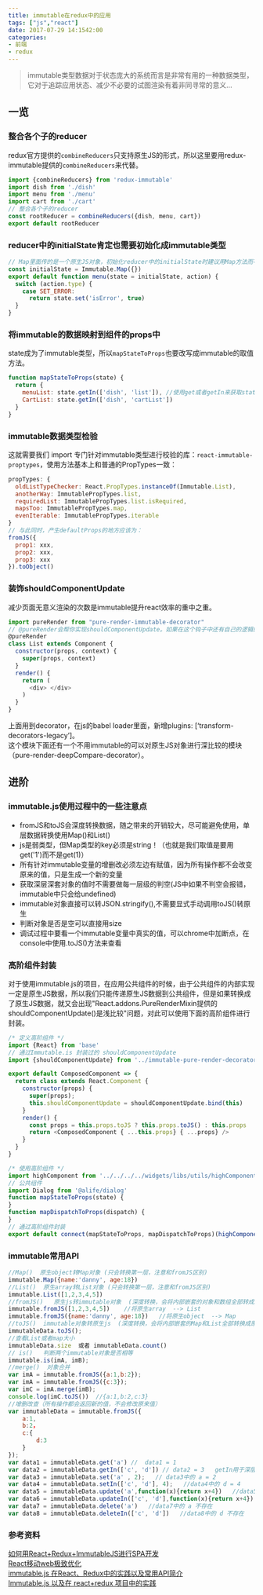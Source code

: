 ```yaml
---
title: immutable在redux中的应用
tags: ["js","react"]
date: 2017-07-29 14:1542:00
categories:
- 前端
- redux
---
```

> immutable类型数据对于状态庞大的系统而言是非常有用的一种数据类型，它对于追踪应用状态、减少不必要的试图渲染有着非同寻常的意义...

<!-- more -->
## 一览
### 整合各个子的reducer
redux官方提供的`combineReducers`只支持原生JS的形式，所以这里要用redux-immutable提供的`combineReducers`来代替。  
```js
import {combineReducers} from 'redux-immutable'
import dish from './dish'
import menu from './menu'
import cart from './cart'
// 整合各个子的reducer
const rootReducer = combineReducers({dish, menu, cart})
export default rootReducer
```

### reducer中的initialState肯定也需要初始化成immutable类型
```js
// Map里面传的是一个原生JS对象，初始化reducer中的initialState时建议用Map方法而不是fromJS方法，效率更高
const initialState = Immutable.Map({})
export default function menu(state = initialState, action) {
  switch (action.type) {
    case SET_ERROR:
      return state.set('isError', true)
  }
}
```

### 将immutable的数据映射到组件的props中
state成为了immutable类型，所以`mapStateToProps`也要改写成immutable的取值方法。  
```js
function mapStateToProps(state) {
  return {
    menuList: state.getIn(['dish', 'list']), //使用get或者getIn来获取state中的变量
    CartList: state.getIn(['dish', 'cartList'])
  }
}
```

### immutable数据类型检验
这就需要我们 import 专门针对immutable类型进行校验的库：`react-immutable-proptypes`，使用方法基本上和普通的PropTypes一致：  
```js
propTypes: {
  oldListTypeChecker: React.PropTypes.instanceOf(Immutable.List),
  anotherWay: ImmutablePropTypes.list,
  requiredList: ImmutablePropTypes.list.isRequired,
  mapsToo: ImmutablePropTypes.map,
  evenIterable: ImmutablePropTypes.iterable
}
// 与此同时，产生defaultProps的地方应该为：
fromJS({
  prop1: xxx,
  prop2: xxx,
  prop3: xxx
}).toObject()
```

### 装饰shouldComponentUpdate
减少页面无意义渲染的次数是immutable提升react效率的重中之重。  
```js
import pureRender from "pure-render-immutable-decorator"
// @pureRender会帮你实现shouldComponentUpdate。如果在这个钩子中还有自己的逻辑的话，请参看官方文档
@pureRender
class List extends Component {
  constructor(props, context) {
    super(props, context)
  }
  render() {
    return (
      <div> </div>
    )
  }
}
```
上面用到decorator，在js的babel loader里面，新增plugins: [‘transform-decorators-legacy’]。  
这个模块下面还有一个不用immutable的可以对原生JS对象进行深比较的模块（pure-render-deepCompare-decorator）。  

## 进阶
### immutable.js使用过程中的一些注意点
- fromJS和toJS会深度转换数据，随之带来的开销较大，尽可能避免使用，单层数据转换使用Map()和List()
- js是弱类型，但Map类型的key必须是string！（也就是我们取值是要用get('1')而不是get(1)）
- 所有针对immutable变量的增删改必须左边有赋值，因为所有操作都不会改变原来的值，只是生成一个新的变量
- 获取深层深套对象的值时不需要做每一层级的判空(JS中如果不判空会报错，immutable中只会给undefined)
- immutable对象直接可以转JSON.stringify(),不需要显式手动调用toJS()转原生
- 判断对象是否是空可以直接用size
- 调试过程中要看一个immutable变量中真实的值，可以chrome中加断点，在console中使用.toJS()方法来查看  

### 高阶组件封装
对于使用immutable.js的项目，在应用公共组件的时候，由于公共组件的内部实现一定是原生JS数据，所以我们只能传递原生JS数据到公共组件，但是如果转换成了原生JS数据，就又会出现"React.addons.PureRenderMixin提供的shouldComponentUpdate()是浅比较"问题，对此可以使用下面的高阶组件进行封装。  
```js
/* 定义高阶组件 */
import {React} from 'base'
// 通过Immutable.is 封装过的 shouldComponentUpdate
import {shouldComponentUpdate} from '../immutable-pure-render-decorator'

export default ComposedComponent => {
  return class extends React.Component {
    constructor(props) {
      super(props);
      this.shouldComponentUpdate = shouldComponentUpdate.bind(this)
    }
    render() {
      const props = this.props.toJS ? this.props.toJS() : this.props
      return <ComposedComponent { ...this.props} { ...props} />
    }
  }
}

/* 使用高阶组件 */
import highComponent from '../../../../widgets/libs/utils/highComponent'
// 公共组件
import Dialog from '@alife/dialog'
function mapStateToProps(state) {
}
function mapDispatchToProps(dispatch) {
}
// 通过高阶组件封装
export default connect(mapStateToProps, mapDispatchToProps)(highComponent(Dialog))
```

### immutable常用API
```js
//Map()  原生object转Map对象 (只会转换第一层，注意和fromJS区别)
immutable.Map({name:'danny', age:18})
//List()  原生array转List对象 (只会转换第一层，注意和fromJS区别)
immutable.List([1,2,3,4,5])
//fromJS()   原生js转immutable对象  (深度转换，会将内部嵌套的对象和数组全部转成immutable)
immutable.fromJS([1,2,3,4,5])    //将原生array  --> List
immutable.fromJS({name:'danny', age:18})   //将原生object  --> Map
//toJS()  immutable对象转原生js  (深度转换，会将内部嵌套的Map和List全部转换成原生js)
immutableData.toJS();
//查看List或者map大小  
immutableData.size  或者 immutableData.count()
// is()   判断两个immutable对象是否相等
immutable.is(imA, imB);
//merge()  对象合并
var imA = immutable.fromJS({a:1,b:2});
var imA = immutable.fromJS({c:3});
var imC = imA.merge(imB);
console.log(imC.toJS())  //{a:1,b:2,c:3}
//增删改查（所有操作都会返回新的值，不会修改原来值）
var immutableData = immutable.fromJS({
    a:1,
    b:2，
    c:{
        d:3
    }
});
var data1 = immutableData.get('a') //  data1 = 1  
var data2 = immutableData.getIn(['c', 'd']) // data2 = 3   getIn用于深层结构访问
var data3 = immutableData.set('a' , 2);   // data3中的 a = 2
var data4 = immutableData.setIn(['c', 'd'], 4);   //data4中的 d = 4
var data5 = immutableData.update('a',function(x){return x+4})   //data5中的 a = 5
var data6 = immutableData.updateIn(['c', 'd'],function(x){return x+4})   //data6中的 d = 7
var data7 = immutableData.delete('a')   //data7中的 a 不存在
var data8 = immutableData.deleteIn(['c', 'd'])   //data8中的 d 不存在
```

### 参考资料
[如何用React+Redux+ImmutableJS进行SPA开发](http://yunlaiwu.github.io/blog/2016/12/01/react+redux+immutablejs/)  
[React移动web极致优化](https://github.com/lcxfs1991/blog/issues/8)  
[immutable.js 在React、Redux中的实践以及常用API简介](https://yq.aliyun.com/articles/69516#)  
[Immutable.js 以及在 react+redux 项目中的实践](http://blog.csdn.net/sinat_17775997/article/details/73603797)  
